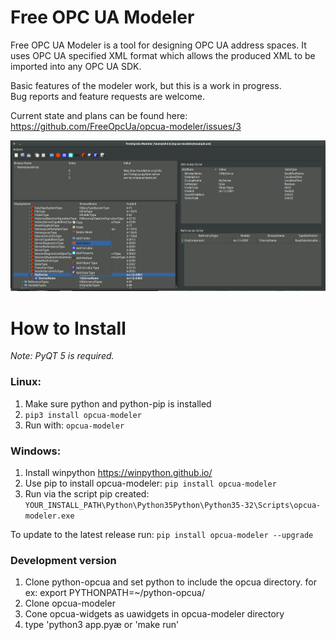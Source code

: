 Free OPC UA Modeler
===================

Free OPC UA Modeler is a tool for designing OPC UA address spaces. It uses OPC UA specified XML format which allows the produced XML to be imported into any OPC UA SDK.

Basic features of the modeler work, but this is a work in progress.   
Bug reports and feature requests are welcome.

Current state and plans can be found here: https://github.com/FreeOpcUa/opcua-modeler/issues/3

![Screenshot](/screenshot.png?raw=true "Screenshot")

# How to Install  

*Note: PyQT 5 is required.*

### Linux:

1. Make sure python and python-pip is installed  
2. `pip3 install opcua-modeler`  
4. Run with: `opcua-modeler`  
  
### Windows:  

1. Install winpython https://winpython.github.io/  
2. Use pip to install opcua-modeler: `pip install opcua-modeler`  
3. Run via the script pip created: `YOUR_INSTALL_PATH\Python\Python35Python\Python35-32\Scripts\opcua-modeler.exe`  

To update to the latest release run: `pip install opcua-modeler --upgrade`

### Development version
1. Clone python-opcua and set python to include the opcua directory. for ex: export PYTHONPATH=~/python-opcua/
2. Clone opcua-modeler
3. Cone opcua-widgets as uawidgets in opcua-modeler directory
4. type 'python3 app.pyæ or 'make run'


